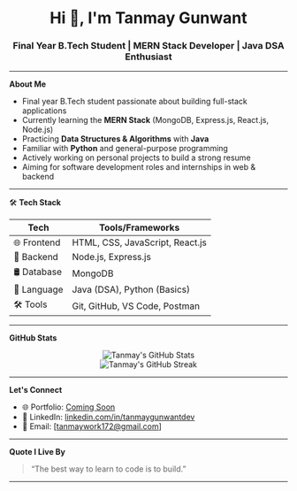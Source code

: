 <h1 align="center">Hi 👋, I'm Tanmay Gunwant</h1>
<h3 align="center">Final Year B.Tech Student | MERN Stack Developer | Java DSA Enthusiast</h3>

---

 **About Me**

-  Final year B.Tech student passionate about building full-stack applications
-  Currently learning the **MERN Stack** (MongoDB, Express.js, React.js, Node.js)
-  Practicing **Data Structures & Algorithms** with **Java**
-  Familiar with **Python** and general-purpose programming
-  Actively working on personal projects to build a strong resume
-  Aiming for software development roles and internships in web & backend

---

🛠️ **Tech Stack**

| Tech        | Tools/Frameworks                           |
|-------------|--------------------------------------------|
| 🌐 Frontend | HTML, CSS, JavaScript, React.js            |
| 🔧 Backend  | Node.js, Express.js                        |
| 🛢️ Database | MongoDB                                    |
| 🧠 Language | Java (DSA), Python (Basics)                |
| 🛠️ Tools    | Git, GitHub, VS Code, Postman              |

---

 **GitHub Stats**

<p align="center">
  <img src="https://github-readme-stats.vercel.app/api?username=Tanmay-AW&show_icons=true&theme=react" alt="Tanmay's GitHub Stats" />
  <br />
  <img src="https://github-readme-streak-stats.herokuapp.com/?user=Tanmay-AW&theme=react" alt="Tanmay's GitHub Streak" />
</p>

---

 **Let's Connect**

- 🌐 Portfolio: [Coming Soon](#)
- 💼 LinkedIn: [linkedin.com/in/tanmaygunwantdev](https://www.linkedin.com/in/tanmaygunwantdev)
- 📧 Email: [tanmaywork172@gmail.com]

---

 **Quote I Live By**

> “The best way to learn to code is to build.”

---

